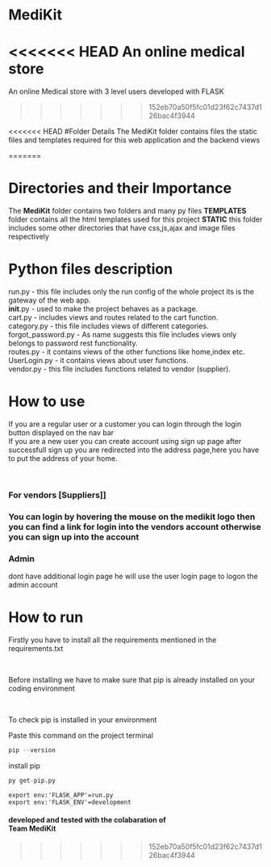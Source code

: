 # MediKit
<<<<<<< HEAD
An online medical store
=======
An online Medical store with 3 level users developed with FLASK
>>>>>>> 152eb70a50f5fc01d23f62c7437d126bac4f3944

<<<<<<< HEAD
#Folder Details
The MediKit folder contains files the static files and templates required for this web application and the backend views

=======
<h1>Directories and their Importance</h1>
The <b>MediKit</b> folder contains two folders and many py files 
<b>TEMPLATES</b> folder contains all the html templates used for this project
<b>STATIC</b> this folder includes some other directories that have css,js,ajax and image files respectively

<h1>Python files description</h1>

run.py  - this file includes only the run config of the whole project its is the gateway of the web app.<br>
__init__.py - used to make the project behaves as a package.<br>
cart.py - includes views and routes related to the cart function.<br>
category.py - this file includes views of different categories.<br>
forgot_password.py  - As name suggests this file includes views only belongs to password rest functionality.<br>
routes.py - it contains views of the other functions like home,index etc.<br>
UserLogin.py  - it contains views about user functions.<br>
vendor.py - this file includes functions related to vendor (supplier).<br>

<h1>How to use </h1>
 <p>If you are a regular user or a customer you can login through the login button displayed on the nav bar<br>
  If you are a new user you can create account using sign up page after successfull sign up you are redirected into the address page,here you have to put the address of your home.</p>
  <br>
  <h3>For vendors [Suppliers]]<h3>
    You can login by hovering the mouse on the medikit logo then you can find a link for login into the vendors account otherwise you can sign up into the account<br>
<h3>Admin</h3> dont have additional login page he will use the user login page to logon the admin account


<h1>How to run</h1>
<p>Firstly you have to install all the requirements mentioned in the requirements.txt</p><br>
<p>Before installing we have to make sure that pip is already installed on your coding environment</p><br>

<p>To check pip is installed in your environment</p>

Paste this command on the project terminal
```py 
pip --version 
```

install pip
```py
py get-pip.py
```

```shell
export env:'FLASK_APP'=run.py
export env:'FLASK_ENV'=development

```

<h4>developed and tested with the colabaration of
<br>Team MediKit</h4>



>>>>>>> 152eb70a50f5fc01d23f62c7437d126bac4f3944
